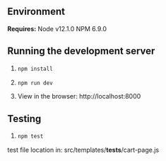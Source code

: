 ## Environment
**Requires:**
Node v12.1.0
NPM 6.9.0

## Running the development server
1.  ```sh
    npm install
    ```

2.  ```sh
    npm run dev
    ```

3.  View in the browser: http://localhost:8000

## Testing
1.  ```sh
    npm test
    ```

test file location in: src/templates/__tests__/cart-page.js
